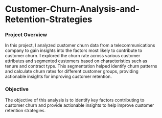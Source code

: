 # Customer-Churn-Analysis-and-Retention-Strategies

### Project Overview 
In this project, I analyzed customer churn data from a telecommunications company to gain insights into the factors most likely to contribute to customer churn. I explored the churn rate across various customer attributes and segmented customers based on characteristics such as tenure and contract type. This segmentation helped identify churn patterns and calculate churn rates for different customer groups, providing actionable insights for improving customer retention.

### Objective
The objective of this analysis is to identify key factors contributing to customer churn and provide actionable insights to help improve customer retention strategies.
